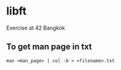 # libft
Exercise at 42 Bangkok

## To get man page in txt
`man <man_page> | col -b > <filename>.txt`
